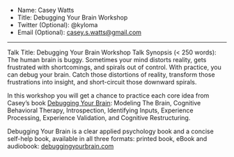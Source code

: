 * Name: Casey Watts
* Title: Debugging Your Brain Workshop
* Twitter (Optional): @kyloma
* Email (Optional): casey.s.watts@gmail.com

---
Talk Title: Debugging Your Brain Workshop
Talk Synopsis (< 250 words):
The human brain is buggy. Sometimes your mind distorts reality, gets frustrated with shortcomings, and spirals out of control. With practice, you can debug your brain. Catch those distortions of reality, transform those frustrations into insight, and short-circuit those downward spirals.

In this workshop you will get a chance to practice each core idea from Casey’s book [Debugging Your Brain](https://www.debuggingyourbrain.com): Modeling The Brain, Cognitive Behavioral Therapy, Introspection, Identifying Inputs, Experience Processing, Experience Validation, and Cognitive Restructuring.

Debugging Your Brain is a clear applied psychology book and a concise self-help book, available in all three formats: printed book, eBook and audiobook: [debuggingyourbrain.com](https://www.debuggingyourbrain.com)
